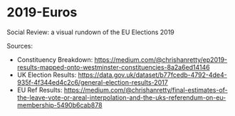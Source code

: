 # 2019-Euros
Social Review: a visual rundown of the EU Elections 2019

Sources:
- Constituency Breakdown: https://medium.com/@chrishanretty/ep2019-results-mapped-onto-westminster-constituencies-8a2a6ed14146
- UK Election Results:
https://data.gov.uk/dataset/b77fcedb-4792-4de4-935f-4f344ed4c2c6/general-election-results-2017
- EU Ref Results:
https://medium.com/@chrishanretty/final-estimates-of-the-leave-vote-or-areal-interpolation-and-the-uks-referendum-on-eu-membership-5490b6cab878

